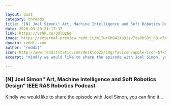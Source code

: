 ```yaml
---

layout: post
category: threads
title: "[N] Joel Simon\" Art, Machine Intelligence and Soft Robotics Design\" IEEE RAS Robotics Podcast"
date: 2020-03-20 21:17:37
link: https://vrhk.co/3dlQzGe
image: https://external-preview.redd.it/m1TwrGM941Xp3isv7ta8bS8j_h8-olyvmv_MRBESgRg.jpg?width=500&height=261.780104712&auto=webp&crop=500:261.780104712,smart&s=879a2bed83593f00d5641c7a53f4eb257341511c
domain: reddit.com
author: "reddit"
icon: http://www.redditstatic.com/desktop2x/img/favicon/apple-icon-57x57.png
excerpt: "Kindly we would like to share the episode with Joel Simon, you can find it..."

---
```


### [N] Joel Simon" Art, Machine Intelligence and Soft Robotics Design" IEEE RAS Robotics Podcast

Kindly we would like to share the episode with Joel Simon, you can find it...